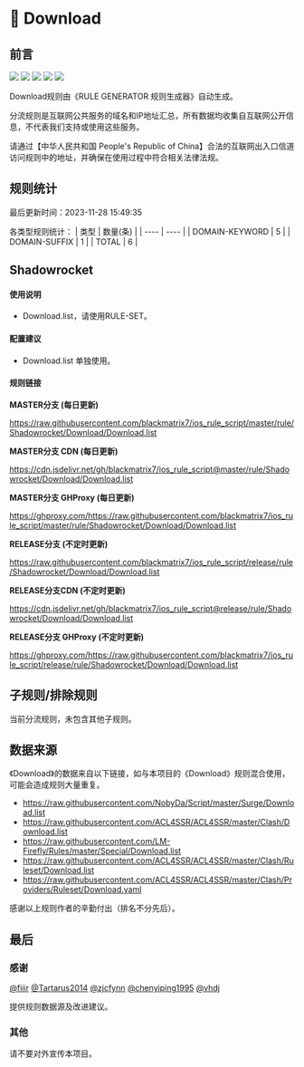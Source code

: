 # 🧸 Download

## 前言

![](https://shields.io/badge/-移除重复规则-ff69b4) ![](https://shields.io/badge/-DOMAIN与DOMAIN--SUFFIX合并-green) ![](https://shields.io/badge/-DOMAIN--SUFFIX间合并-critical) ![](https://shields.io/badge/-DOMAIN--SUFFIX与DOMAIN--KEYWORD合并-blue) ![](https://shields.io/badge/-IP--CIDR(6)合并-blueviolet) 

Download规则由《RULE GENERATOR 规则生成器》自动生成。

分流规则是互联网公共服务的域名和IP地址汇总，所有数据均收集自互联网公开信息，不代表我们支持或使用这些服务。

请通过【中华人民共和国 People's Republic of China】合法的互联网出入口信道访问规则中的地址，并确保在使用过程中符合相关法律法规。

## 规则统计

最后更新时间：2023-11-28 15:49:35

各类型规则统计：
| 类型 | 数量(条)  | 
| ---- | ----  |
| DOMAIN-KEYWORD | 5  | 
| DOMAIN-SUFFIX | 1  | 
| TOTAL | 6  | 


## Shadowrocket 

#### 使用说明
- Download.list，请使用RULE-SET。

#### 配置建议
- Download.list 单独使用。

#### 规则链接
**MASTER分支 (每日更新)**

https://raw.githubusercontent.com/blackmatrix7/ios_rule_script/master/rule/Shadowrocket/Download/Download.list

**MASTER分支 CDN (每日更新)**

https://cdn.jsdelivr.net/gh/blackmatrix7/ios_rule_script@master/rule/Shadowrocket/Download/Download.list

**MASTER分支 GHProxy (每日更新)**

https://ghproxy.com/https://raw.githubusercontent.com/blackmatrix7/ios_rule_script/master/rule/Shadowrocket/Download/Download.list

**RELEASE分支 (不定时更新)**

https://raw.githubusercontent.com/blackmatrix7/ios_rule_script/release/rule/Shadowrocket/Download/Download.list

**RELEASE分支CDN (不定时更新)**

https://cdn.jsdelivr.net/gh/blackmatrix7/ios_rule_script@release/rule/Shadowrocket/Download/Download.list

**RELEASE分支 GHProxy (不定时更新)**

https://ghproxy.com/https://raw.githubusercontent.com/blackmatrix7/ios_rule_script/release/rule/Shadowrocket/Download/Download.list

## 子规则/排除规则


当前分流规则，未包含其他子规则。

## 数据来源

《Download》的数据来自以下链接，如与本项目的《Download》规则混合使用，可能会造成规则大量重复。

- https://raw.githubusercontent.com/NobyDa/Script/master/Surge/Download.list
- https://raw.githubusercontent.com/ACL4SSR/ACL4SSR/master/Clash/Download.list
- https://raw.githubusercontent.com/LM-Firefly/Rules/master/Special/Download.list
- https://raw.githubusercontent.com/ACL4SSR/ACL4SSR/master/Clash/Ruleset/Download.list
- https://raw.githubusercontent.com/ACL4SSR/ACL4SSR/master/Clash/Providers/Ruleset/Download.yaml


感谢以上规则作者的辛勤付出（排名不分先后）。

## 最后

### 感谢

[@fiiir](https://github.com/fiiir) [@Tartarus2014](https://github.com/Tartarus2014) [@zjcfynn](https://github.com/zjcfynn) [@chenyiping1995](https://github.com/chenyiping1995) [@vhdj](https://github.com/vhdj)

提供规则数据源及改进建议。

### 其他

请不要对外宣传本项目。
